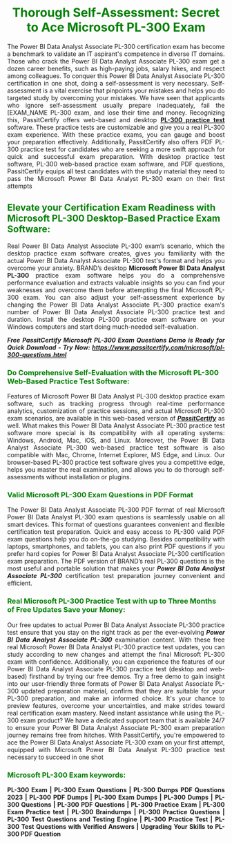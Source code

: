 <h1 style="text-align: center;"><strong><span style="display:block; color:Green; #AED6F1; ">Thorough Self-Assessment: Secret to Ace Microsoft PL-300 Exam </span></strong></h1>

<p style="text-align: justify;">The Power BI Data Analyst Associate PL-300 certification exam has become a benchmark to validate an IT aspirant's competence in diverse IT domains. Those who crack the Power BI Data Analyst Associate PL-300 exam get a dozen career benefits, such as high-paying jobs, salary hikes, and respect among colleagues. To conquer this Power BI Data Analyst Associate PL-300 certification in one shot, doing a self-assessment is very necessary. Self-assessment is a vital exercise that pinpoints your mistakes and helps you do targeted study by overcoming your mistakes. We have seen that applicants who ignore self-assessment usually prepare inadequately, fail the [EXAM_NAME PL-300 exam, and lose their time and money. Recognizing this, PassitCertify offers web-based and desktop <a href="https://www.passitcertify.com/microsoft/pl-300-questions.html"><strong>PL-300 practice test</strong></a> software. These practice tests are customizable and give you a real PL-300 exam experience. With these practice exams, you can gauge and boost your preparation effectively. Additionally, PassitCertify also offers PDF PL-300 practice test for candidates who are seeking a more swift approach for quick and successful exam preparation. With desktop practice test software, PL-300 web-based practice exam software, and PDF questions, PassitCertify equips all test candidates with the study material they need to pass the Microsoft Power BI Data Analyst PL-300 exam on their first attempts</p>

<h2><strong><span style="display:block; color:Green; #AED6F1; ">Elevate your Certification Exam Readiness with Microsoft PL-300 Desktop-Based Practice Exam Software:</span></strong></h2>

<p style="text-align: justify;">Real Power BI Data Analyst Associate PL-300 exam’s scenario, which the desktop practice exam software creates, gives you familiarity with the actual Power BI Data Analyst Associate PL-300 test's format and helps you overcome your anxiety. BRAND’s desktop <strong>Microsoft Power BI Data Analyst PL-300</strong> practice exam software helps you do a comprehensive performance evaluation and extracts valuable insights so you can find your weaknesses and overcome them before attempting the final Microsoft PL-300 exam. You can also adjust your self-assessment experience by changing the Power BI Data Analyst Associate PL-300 practice exam's number of Power BI Data Analyst Associate PL-300 practice test and duration. Install the desktop PL-300 practice exam software on your Windows computers and start doing much-needed self-evaluation.</p>

<p style="text-align: justify;"><em><strong>Free PassitCertify Microsoft PL-300 Exam Questions Demo is Ready for Quick Download - Try Now: <a href="https://www.passitcertify.com/microsoft/pl-300-questions.html">https://www.passitcertify.com/microsoft/pl-300-questions.html</a></strong></em></p>

<h3><strong><span style="display:block; color:Green; #AED6F1; ">Do Comprehensive Self-Evaluation with the Microsoft PL-300 Web-Based Practice Test Software:</span></strong></h3>

<p style="text-align: justify;">Features of Microsoft Power BI Data Analyst PL-300 desktop practice exam software, such as tracking progress through real-time performance analytics, customization of practice sessions, and actual Microsoft PL-300 exam scenarios, are available in this web-based version of <u><em><strong>PassitCertify</strong></em></u> as well. What makes this Power BI Data Analyst Associate PL-300 practice test software more special is its compatibility with all operating systems: Windows, Android, Mac, iOS, and Linux. Moreover, the Power BI Data Analyst Associate PL-300 web-based practice test software is also compatible with Mac, Chrome, Internet Explorer, MS Edge, and Linux. Our browser-based PL-300 practice test software gives you a competitive edge, helps you master the real examination, and allows you to do thorough self-assessments without installation or plugins.</p>

<h3><strong><span style="display:block; color:Green; #AED6F1; ">Valid Microsoft PL-300 Exam Questions in PDF Format </span></strong></h3>

<p style="text-align: justify;">The Power BI Data Analyst Associate PL-300 PDF format of real Microsoft Power BI Data Analyst PL-300 exam questions is seamlessly usable on all smart devices. This format of questions guarantees convenient and flexible certification test preparation. Quick and easy access to PL-300 valid PDF exam questions help you do on-the-go studying. Besides compatibility with laptops, smartphones, and tablets, you can also print PDF questions if you prefer hard copies for Power BI Data Analyst Associate PL-300 certification exam preparation. The PDF version of BRAND’s real PL-300 questions is the most useful and portable solution that makes your <em><strong>Power BI Data Analyst Associate PL-300</strong></em> certification test preparation journey convenient and efficient.</p>

<h3><strong><span style="display:block; color:Green; #AED6F1; ">Real Microsoft PL-300 Practice Test with up to Three Months of Free Updates Save your Money:</span></strong></h3>

<p style="text-align: justify;">Our free updates to actual Power BI Data Analyst Associate PL-300 practice test ensure that you stay on the right track as per the ever-evolving <strong><em>Power BI Data Analyst Associate PL-300</em></strong> examination content. With these free real Microsoft Power BI Data Analyst PL-300 practice test updates, you can study according to new changes and attempt the final Microsoft PL-300 exam with confidence. Additionally, you can experience the features of our Power BI Data Analyst Associate PL-300 practice test (desktop and web-based) firsthand by trying our free demos. Try a free demo to gain insight into our user-friendly three formats of Power BI Data Analyst Associate PL-300 updated preparation material, confirm that they are suitable for your PL-300 preparation, and make an informed choice. It's your chance to preview features, overcome your uncertainties, and make strides toward real certification exam mastery. Need instant assistance while using the PL-300 exam product? We have a dedicated support team that is available 24/7 to ensure your Power BI Data Analyst Associate PL-300 exam preparation journey remains free from hitches. With PassitCertify, you're empowered to ace the Power BI Data Analyst Associate PL-300 exam on your first attempt, equipped with Microsoft Power BI Data Analyst PL-300 practice test necessary to succeed in one shot</p>

<h3><strong><span style="display:block; color:Green; #AED6F1; ">Microsoft PL-300 Exam keywords: </span></strong></h3>

<p style="text-align: justify;"><b><strong>PL-300 Exam | PL-300 Exam Questions | PL-300 Dumps PDF Questions 2023 | PL-300 PDF Dumps | PL-300 Exam Dumps | PL-300 Dumps | PL-300 Questions | PL-300 PDF Questions | PL-300 Practice Exam | PL-300 Exam Practice test | PL-300 Braindumps | PL-300 Practice Questions | PL-300 Test Questions and Testing Engine | PL-300 Practice Test | PL-300 Test Questions with Verified Answers | Upgrading Your Skills to PL-300 PDF Question</strong></b></p>
